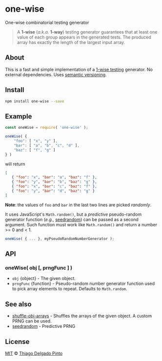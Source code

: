 # one-wise

One-wise combinatorial testing generator

> A **1-wise** (*a.k.a.* **1-way**) testing generator guarantees that at least one value of each group appears in the generated tests. The produced array has exactly the length of the largest input array.

## About

This is a fast and simple implementation of a [1-wise testing](https://en.wikipedia.org/wiki/All-pairs_testing) generator. No external dependencies. Uses [semantic versioning](https://semver.org/).

## Install

```bash
npm install one-wise --save
```

## Example


```javascript
const oneWise = require( 'one-wise' );

oneWise( {
    "foo": [ "x", "y" ],
    "bar": [ "a", "b", "c", "d" ],
    "baz": [ "f", "g" ]
} )
```
will return
```json
[
   { "foo": "x", "bar": "a", "baz": "f" },
   { "foo": "y", "bar": "b", "baz": "g" },
   { "foo": "x", "bar": "c", "baz": "f" },
   { "foo": "y", "bar": "d", "baz": "g" }
]
```
**Note**: the values of `foo` and `bar` in the last two lines are picked *randomly*.

It uses JavaScript's `Math.random()`, but a *predictive* pseudo-random generator function (*e.g.,* [seedrandom](https://github.com/davidbau/seedrandom)) can be passed as a second argument. Such function must work like `Math.random()` and return a number >= 0 and < 1.
```javascript
oneWise( { ... }, myPseudoRandomNumberGenerator );
```

## API

### oneWise( obj [, prngFunc ] )

- `obj` {object} - The given object.
- `prngFunc` {function} - Pseudo-random number generator function used to pick array elements to repeat. Defaults to `Math.random`.

## See also

- [shuffle-obj-arrays](https://github.com/thiagodp/shuffle-obj-arrays) - Shuffles the arrays of the given object. A custom PRNG can be used.
- [seedrandom](https://github.com/davidbau/seedrandom) - Predictive PRNG

## License

[MIT](LICENSE) © [Thiago Delgado Pinto](https://github.com/thiagodp)
